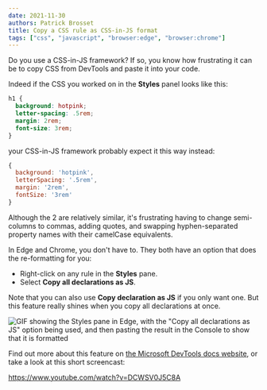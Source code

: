 ```yaml
---
date: 2021-11-30
authors: Patrick Brosset
title: Copy a CSS rule as CSS-in-JS format
tags: ["css", "javascript", "browser:edge", "browser:chrome"]
---
```

Do you use a CSS-in-JS framework? If so, you know how frustrating it can be to copy CSS from DevTools and paste it into your code.

Indeed if the CSS you worked on in the **Styles** panel looks like this:

```css
h1 {
  background: hotpink;
  letter-spacing: .5rem;
  margin: 2rem;
  font-size: 3rem;
}
```

your CSS-in-JS framework probably expect it this way instead:

```javascript
{
  background: 'hotpink',
  letterSpacing: '.5rem',
  margin: '2rem',
  fontSize: '3rem'
}
```

Although the 2 are relatively similar, it's frustrating having to change semi-columns to commas, adding quotes, and swapping hyphen-separated property names with their camelCase equivalents.

In Edge and Chrome, you don't have to. They both have an option that does the re-formatting for you:

* Right-click on any rule in the **Styles** pane.
* Select **Copy all declarations as JS**.

Note that you can also use **Copy declaration as JS** if you only want one. But this feature really shines when you copy all declarations at once.

![GIF showing the Styles pane in Edge, with the "Copy all declarations as JS" option being used, and then pasting the result in the Console to show that it is formatted](/assets/img/copy-rule-as-css-in-js.gif)

Find out more about this feature on [the Microsoft DevTools docs website](https://docs.microsoft.com/microsoft-edge/devtools-guide-chromium/css/css-in-js), or take a look at this short screencast:

https://www.youtube.com/watch?v=DCWSV0J5C8A
